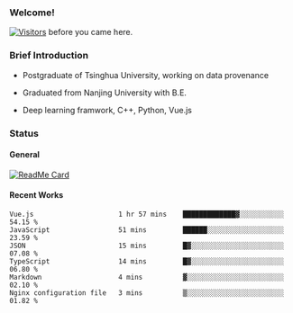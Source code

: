 ### Welcome!

[![Visitors](https://visitor-badge.laobi.icu/badge?page_id=HermitSun.HermitSun)]() before you came here.

### Brief Introduction

- Postgraduate of Tsinghua University, working on data provenance

- Graduated from Nanjing University with B.E.

- Deep learning framwork, C++, Python, Vue.js

### Status

#### General

[![ReadMe Card](https://github-readme-stats.hermitsun.vercel.app/api?username=HermitSun&count_private=true&show_icons=true)]()

#### Recent Works

<!--START_SECTION:waka-->

```text
Vue.js                     1 hr 57 mins    █████████████▓░░░░░░░░░░░   54.15 %
JavaScript                 51 mins         ██████░░░░░░░░░░░░░░░░░░░   23.59 %
JSON                       15 mins         █▓░░░░░░░░░░░░░░░░░░░░░░░   07.08 %
TypeScript                 14 mins         █▓░░░░░░░░░░░░░░░░░░░░░░░   06.80 %
Markdown                   4 mins          ▓░░░░░░░░░░░░░░░░░░░░░░░░   02.10 %
Nginx configuration file   3 mins          ▒░░░░░░░░░░░░░░░░░░░░░░░░   01.82 %
```

<!--END_SECTION:waka-->
